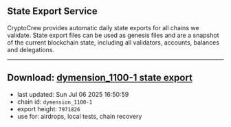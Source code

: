 ## State Export Service
CryptoCrew provides automatic daily state exports for all chains we validate. State export files can be used as genesis files and are a snapshot of the current blockchain state, including all validators, accounts, balances and delegations.

---
**Download: [dymension_1100-1 state export](https://dl-eu2.ccvalidators.com/SERVICE/dymension/dymension_1100-1_export_7971826.json)**
---

- last updated: Sun Jul 06 2025 16:50:59
- chain id: `dymension_1100-1`
- export height: `7971826`
- use for: airdrops, local tests, chain recovery
